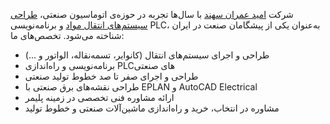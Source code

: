 <p>
شرکت <a href="https://omidomranco.com/" target="_blank" rel="noopener noreferrer">امید عمران سهند</a> با سال‌ها تجربه در حوزه‌ی اتوماسیون صنعتی، 
<a href="https://omidomranco.com/%D9%86%D9%88%D8%A7%D8%B1-%D9%86%D9%82%D8%A7%D9%84%D9%87-%DA%86%DB%8C%D8%B3%D8%AA/" target="_blank" rel="noopener noreferrer">طراحی سیستم‌های انتقال مواد</a> و برنامه‌نویسی PLC، به‌عنوان یکی از پیشگامان صنعت در ایران شناخته می‌شود. تخصص‌های ما:
</p>

<ul>
  <li>طراحی و اجرای سیستم‌های انتقال (کانوایر، تسمه‌نقاله، الواتور و ...)</li>
  <li>برنامه‌نویسی و راه‌اندازی PLCهای صنعتی</li>
  <li>طراحی و اجرای صفر تا صد خطوط تولید صنعتی</li>
  <li>طراحی نقشه‌های برق صنعتی با EPLAN و AutoCAD Electrical</li>
  <li>ارائه مشاوره فنی تخصصی در زمینه پلیمر</li>
  <li>مشاوره در انتخاب، خرید و راه‌اندازی ماشین‌آلات صنعتی و خطوط تولید</li>
</ul>

